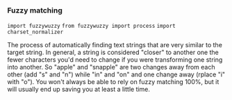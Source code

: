 
### Fuzzy matching
`import fuzzywuzzy`
`from fuzzywuzzy import process`
`import charset_normalizer`

The process of automatically finding text strings that are very similar to the target string. In general, a string is considered "closer" to another one the fewer characters you'd need to change if you were transforming one string into another. So "apple" and "snapple" are two changes away from each other (add "s" and "n") while "in" and "on" and one change away (rplace "i" with "o"). You won't always be able to rely on fuzzy matching 100%, but it will usually end up saving you at least a little time.
